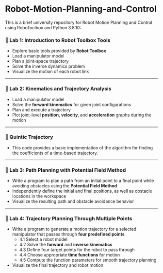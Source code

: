 # Robot-Motion-Planning-and-Control
This is a brief university repository for Robot Motion Planning and Control using RoboToolbox and Python 3.8.10:

### 🔬 Lab 1: Introduction to Robot Toolbox Tools

- Explore basic tools provided by **Robot Toolbox**  
- Load a manipulator model  
- Plan a joint-space trajectory  
- Solve the inverse dynamics problem  
- Visualize the motion of each robot link  

---

### 🔧 Lab 2: Kinematics and Trajectory Analysis

- Load a manipulator model  
- Solve the **forward kinematics** for given joint configurations  
- Plan and execute a trajectory  
- Plot joint-level **position**, **velocity**, and **acceleration** graphs during the motion

---
### 🧩 Quintic Trajectory
- This code provides a basic implementation of the algorithm for finding the coefficients of a time-based trajectory.

---
### 🧭 Lab 3: Path Planning with Potential Field Method

- Write a program to plan a path from an initial point to a final point while avoiding obstacles using the **Potential Field Method**
- Independently define the initial and final positions, as well as obstacle locations in the workspace
- Visualize the resulting path and obstacle avoidance behavior

---

### 🤖 Lab 4: Trajectory Planning Through Multiple Points

- Write a program to generate a motion trajectory for a selected manipulator that passes through **four predefined points**
  - 4.1 Select a robot model  
  - 4.2 Solve the **forward** and **inverse kinematics**  
  - 4.3 Define four target points for the robot to pass through  
  - 4.4 Choose appropriate **time functions** for motion  
  - 4.5 Compute the function parameters for smooth trajectory planning  
- Visualize the final trajectory and robot motion

  
